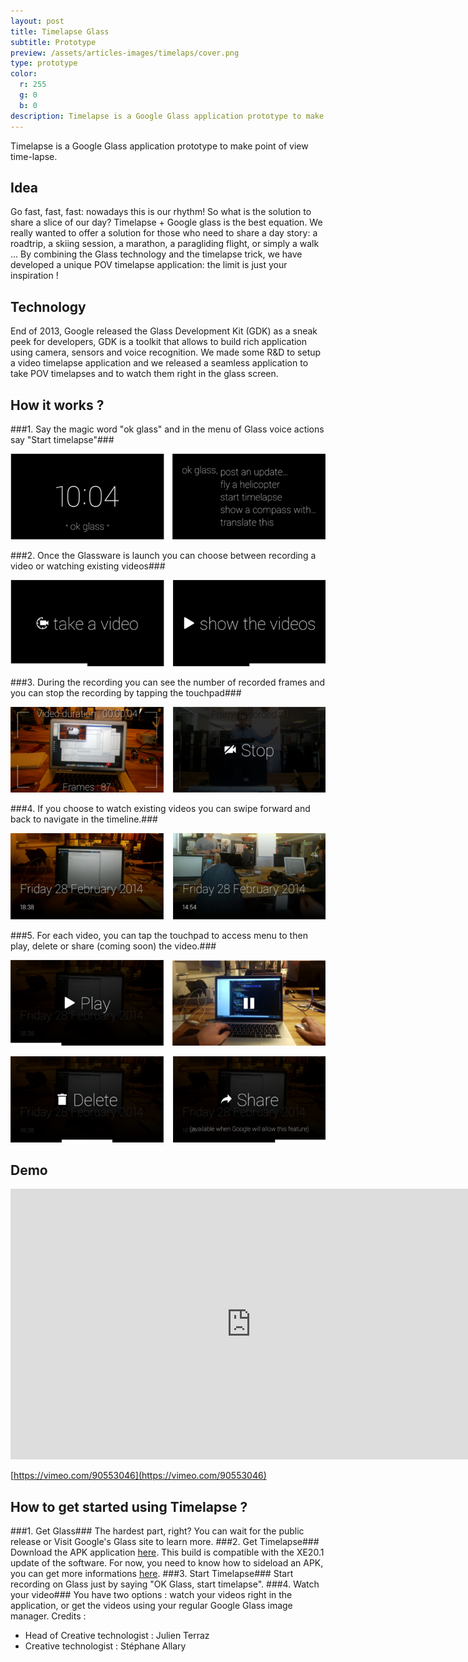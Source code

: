 ```yaml
---
layout: post
title: Timelapse Glass
subtitle: Prototype
preview: /assets/articles-images/timelaps/cover.png
type: prototype
color:
  r: 255
  g: 0
  b: 0
description: Timelapse is a Google Glass application prototype to make point of view time-lapse. Go fast, fast, fast ; nowadays this is our rhythm! So what is the solution to share a slice of our day? Timelapse + Google glass is the best equation.
---
```


Timelapse is a Google Glass application prototype to make point of view time-lapse.

## Idea

Go fast, fast, fast: nowadays this is our rhythm!
So what is the solution to share a slice of our day? Timelapse + Google glass is the best equation.
We really wanted to offer a solution for those who need to share a day story: a roadtrip, a skiing session, a marathon, a paragliding flight, or simply a walk ... By combining the Glass technology and the timelapse trick, we have developed a unique POV timelapse application: the limit is just your inspiration !

## Technology

End of 2013, Google released the Glass Development Kit (GDK) as a sneak peek for developers, GDK is a toolkit that allows to build rich application using camera, sensors and voice recognition. We made some R&D to setup a video timelapse application and we released a seamless application to take POV timelapses and to watch them right in the glass screen.

## How it works ?

###1. Say the magic word "ok glass" and in the menu of Glass voice actions say "Start timelapse"###

![image](/assets/articles-images/timelaps/article01.png)


###2. Once the Glassware is launch you can choose between recording a video or watching existing videos###

![image](/assets/articles-images/timelaps/article02.png)


###3. During the recording you can see the number of recorded frames and you can stop the recording by tapping the touchpad###

![image](/assets/articles-images/timelaps/article03.png)


###4. If you choose to watch existing videos you can swipe forward and back to navigate in the timeline.###

![image](/assets/articles-images/timelaps/article04.png)


###5. For each video, you can tap the touchpad to access menu to then play, delete or share (coming soon) the video.###

![image](/assets/articles-images/timelaps/article05.png)

![image](/assets/articles-images/timelaps/article06.png)

## Demo


<iframe src="https://player.vimeo.com/video/90553046" width="770" height="433" frameborder="0" webkitallowfullscreen mozallowfullscreen allowfullscreen class="uk-responsive-width"></iframe>


[https://vimeo.com/90553046](https://vimeo.com/90553046)

## How to get started using Timelapse ?

###1. Get Glass###
The hardest part, right? You can wait for the public release or Visit Google's Glass site to learn more.
###2. Get Timelapse###
Download the APK application [here](http://targz.github.io/digitaslabparis.com/timelaps/TimeLapseGlass_v2.apk). This build is compatible with the XE20.1 update of the software. For now, you need to know how to sideload an APK, you can get more informations [here](http://developer.android.com/tools/help/adb.html#move).
###3. Start Timelapse###
Start recording on Glass just by saying "OK Glass, start timelapse".
###4. Watch your video###
You have two options : watch your videos right in the application, or get the videos using your regular Google Glass image manager.
Credits :

- Head of Creative technologist : Julien Terraz
- Creative technologist : Stéphane Allary
